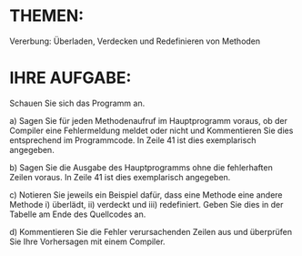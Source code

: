 # THEMEN:
Vererbung: Überladen, Verdecken und Redefinieren von Methoden

# IHRE AUFGABE:
Schauen Sie sich das Programm an.

a) Sagen Sie für jeden Methodenaufruf im Hauptprogramm voraus, ob der Compiler eine Fehlermeldung meldet oder nicht und Kommentieren Sie dies entsprechend im Programmcode. In Zeile 41 ist dies exemplarisch angegeben.

b) Sagen Sie die Ausgabe des Hauptprogramms ohne die fehlerhaften Zeilen voraus. In Zeile 41 ist dies exemplarisch angegeben.

c) Notieren Sie jeweils ein Beispiel dafür, dass eine Methode eine andere Methode i) überlädt, ii) verdeckt und iii) redefiniert. Geben Sie dies in der Tabelle am Ende des Quellcodes an.

d) Kommentieren Sie die Fehler verursachenden Zeilen aus und überprüfen Sie Ihre Vorhersagen mit einem Compiler.
